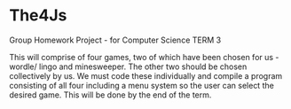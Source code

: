 # The4Js
Group Homework Project - for Computer Science TERM 3

This will comprise of four games, two of which have been chosen for us - wordle/ lingo and minesweeper. The other two should be chosen collectively by us.
We must code these individually and compile a program consisting of all four including a menu system so the user can select the desired game.
This will be done by the end of the term.
